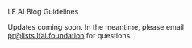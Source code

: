 LF AI Blog Guidelines

Updates coming soon. In the meantime, please email pr@lists.lfai.foundation for questions. 
